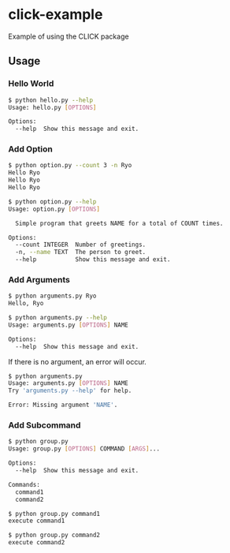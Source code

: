 # click-example
Example of using the CLICK package

## Usage

### Hello World
```sh
$ python hello.py --help
Usage: hello.py [OPTIONS]

Options:
  --help  Show this message and exit.
```

### Add Option
```sh
$ python option.py --count 3 -n Ryo
Hello Ryo
Hello Ryo
Hello Ryo
```

```sh
$ python option.py --help
Usage: option.py [OPTIONS]

  Simple program that greets NAME for a total of COUNT times.

Options:
  --count INTEGER  Number of greetings.
  -n, --name TEXT  The person to greet.
  --help           Show this message and exit.
```

### Add Arguments
```sh
$ python arguments.py Ryo
Hello, Ryo
```

```sh
$ python arguments.py --help
Usage: arguments.py [OPTIONS] NAME

Options:
  --help  Show this message and exit.
```

If there is no argument, an error will occur.
```sh
$ python arguments.py
Usage: arguments.py [OPTIONS] NAME
Try 'arguments.py --help' for help.

Error: Missing argument 'NAME'.
```

### Add Subcommand
```sh
$ python group.py
Usage: group.py [OPTIONS] COMMAND [ARGS]...

Options:
  --help  Show this message and exit.

Commands:
  command1
  command2
```

```sh
$ python group.py command1
execute command1
```

```sh
$ python group.py command2
execute command2
```

